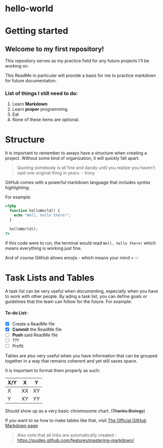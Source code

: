 # hello-world
# Getting started

## Welcome to my first repository!

This repository serves as my practice field for any future projects I'll be working on. 

*This* ReadMe in particular will provide a basis for me to practice markdown for future documentation.

### List of things I still need to do:
1. Learn **Markdown**
2. Learn **proper** programming
3. Eat
  1. None of these items are optional.
  
# Structure

It is important to remember to aways have a structure when creating a project. Without some kind of organization, it will quickly fall apart.

> Quoting somebody is all fine and dandy until you realize you haven't said one original thing in years. - Irony

GitHub comes with a powerful markdown language that includes *syntax highlighting*.

For example:

```php
<?php
  function helloWorld() {
    echo "Well, hello there!";
  }
  
  helloWorld();
?>
```

If this code were to run, the terminal would read `Well, hello there!` which means everything is working just fine.

And of course GitHub allows emojis - which means your mind = :boom:

# Task Lists and Tables

A task list can be very useful when documenting, especially when you have to work with other people. By ading a task list, you can define goals or guidelines that the team can follow for the future. For example:

#### To-do List:
- [x] Create a ReadMe file
- [x] **Commit** the ReadMe file
- [ ] **Push** said ReadMe file
- [ ] ???
- [ ] Profit.

Tables are also very useful when you have information that can be grouped together in a way that remains coherent and yet still saves space.

It is important to format them properly as such:

X/Y | X | Y
----|---|---
X | XX | XY
Y | XY | YY

Should show up as a very basic chromosome chart. (~~Thanks Biology~~)

If you want to se how to make tables like that, visit [The Official GitHub Markdown page](https://guides.github.com/features/mastering-markdown/)
> Also note that all links are automatically created - https://guides.github.com/features/mastering-markdown/
